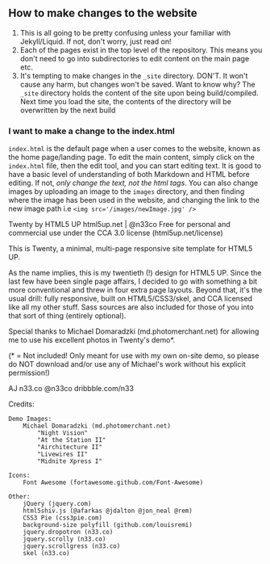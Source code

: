 ## How to make changes to the website

1. This is all going to be pretty confusing unless your familiar with Jekyll/Liquid. If not, don't worry, just read on!
2. Each of the pages exist in the top level of the repository. This means you don't need to go into subdirectories to edit content on the main page etc.
3. It's tempting to make changes in the `_site` directory. DON'T. It won't cause any harm, but changes won't be saved. Want to know why? The `_site` directory holds the content of the site upon being build/compiled. Next time you load the site, the contents of the directory will be overwritten by the next build

### I want to make a change to the index.html

`index.html` is the default page when a user comes to the website, known as the home page/landing page. To edit the main content, simply click on the `index.html` file, then the edit tool, and you can start editing text. It is good to have a basic level of understanding of both Markdown and HTML before editing. If not, *only change the text, not the html tags*. You can also change images by uploading an image to the `images` directory, and then finding where the image has been used in the website, and changing the link to the new image path i.e `<img src='/images/newImage.jpg' />`





Twenty by HTML5 UP
html5up.net | @n33co
Free for personal and commercial use under the CCA 3.0 license (html5up.net/license)


This is Twenty, a minimal, multi-page responsive site template for HTML5 UP.

As the name implies, this is my twentieth (!) design for HTML5 UP. Since the last
few have been single page affairs, I decided to go with something a bit more conventional
and threw in four extra page layouts. Beyond that, it's the usual drill: fully responsive,
built on HTML5/CSS3/skel, and CCA licensed like all my other stuff. Sass sources are
also included for those of you into that sort of thing (entirely optional).

Special thanks to Michael Domaradzki (md.photomerchant.net) for allowing me to use
his excellent photos in Twenty's demo*.

(* = Not included! Only meant for use with my own on-site demo, so please do NOT download
and/or use any of Michael's work without his explicit permission!)

AJ
n33.co @n33co dribbble.com/n33


Credits:

	Demo Images:
		Michael Domaradzki (md.photomerchant.net)
			"Night Vision"
			"At the Station II"
			"Airchitecture II"
			"Livewires II"
			"Midnite Xpress I"

	Icons:
		Font Awesome (fortawesome.github.com/Font-Awesome)

	Other:
		jQuery (jquery.com)
		html5shiv.js (@afarkas @jdalton @jon_neal @rem)
		CSS3 Pie (css3pie.com)
		background-size polyfill (github.com/louisremi)
		jquery.dropotron (n33.co)
		jquery.scrolly (n33.co)
		jquery.scrollgress (n33.co)
		skel (n33.co)
